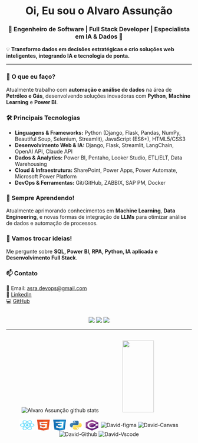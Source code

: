 
<h1 align= "center">Oi, Eu sou o Alvaro Assunção</h1>


<h3 align="center">🚀 Engenheiro de Software | Full Stack Developer | Especialista em IA & Dados 🚀</h3>

💡 **Transformo dados em decisões estratégicas e crio soluções web inteligentes, integrando IA e tecnologia de ponta.**  

---

### 🔭 **O que eu faço?**  
Atualmente trabalho com **automação e análise de dados** na área de **Petróleo e Gás**, desenvolvendo soluções inovadoras com **Python**, **Machine Learning** e **Power BI**.  

### 🛠 **Principais Tecnologias**  
- **Linguagens & Frameworks:** Python (Django, Flask, Pandas, NumPy, Beautiful Soup, Selenium, Streamlit), JavaScript (ES6+), HTML5/CSS3  
- **Desenvolvimento Web & IA:** Django, Flask, Streamlit, LangChain, OpenAI API, Claude API  
- **Dados & Analytics:** Power BI, Pentaho, Looker Studio, ETL/ELT, Data Warehousing  
- **Cloud & Infraestrutura:** SharePoint, Power Apps, Power Automate, Microsoft Power Platform  
- **DevOps & Ferramentas:** Git/GitHub, ZABBIX, SAP PM, Docker  

### 🌱 **Sempre Aprendendo!**  
Atualmente aprimorando conhecimentos em **Machine Learning**, **Data Engineering**, e novas formas de integração de **LLMs** para otimizar análise de dados e automação de processos.  

### 💬 **Vamos trocar ideias!**  
Me pergunte sobre **SQL, Power BI, RPA, Python, IA aplicada e Desenvolvimento Full Stack**.  

### 📫 **Contato**  
📧 Email: asra.devops@gmail.com  
🔗 [LinkedIn](https://www.linkedin.com/)  
💻 [GitHub](https://github.com/)  

##
 <div align= "center">
  <a href="https://instagram.com/alvaroassuncione" target="_blank"><img src="https://img.shields.io/badge/-Instagram-%23E4405F?style=for-the-badge&logo=instagram&logoColor=white" target="_blank"></a>
  <a href = "mailto:asra.devops@gmail.com"><img src="https://img.shields.io/badge/-Gmail-%23333?style=for-the-badge&logo=gmail&logoColor=white" target="_blank"></a>
  <a href="https://www.linkedin.com/in/alvaroassuncao/" target="_blank"><img src="https://img.shields.io/badge/-LinkedIn-%230077B5?style=for-the-badge&logo=linkedin&logoColor=white" target="_blank"></a> 
  </div>


----------------------------------------------------------------------------------------------------------------------------------------
##

<div align="center">  
  <img width="49%" height="195px" src="https://github-readme-stats.vercel.app/api?username=alvarorosaassuncao&show_icons=true&count_private=true&hide_border=true&title_color=00bfbf&icon_color=00bfbf&text_color=c9d1d9&bg_color=0d1117" alt="Alvaro Assunção github stats" /> 
  <img width="41%" height="195px" src="https://github-readme-stats.vercel.app/api/top-langs/?username=alvarorosaassuncao&layout=compact&hide_border=true&title_color=00bfbf&text_color=00bfbf&bg_color=0d1117"
  <div/>
 
<div align= "center" style="display: inline_block"><br>
  
  <img align="center" alt="David-React" height="30" width="40" src="https://raw.githubusercontent.com/devicons/devicon/master/icons/react/react-original.svg">
  <img align="center" alt="David-HTML" height="30" width="40" src="https://raw.githubusercontent.com/devicons/devicon/master/icons/html5/html5-original.svg">
  <img align="center" alt="David-CSS" height="30" width="40" src="https://raw.githubusercontent.com/devicons/devicon/master/icons/css3/css3-original.svg">
  <img align="center" alt="David-Python" height="30" width="40" src="https://raw.githubusercontent.com/devicons/devicon/master/icons/python/python-original.svg">
  <img align="center" alt="David-Csharp" height="30" width="40" src="https://raw.githubusercontent.com/devicons/devicon/master/icons/csharp/csharp-original.svg">
  <img align="center" alt="David-figma" height="30" width="40" src="https://cdn.jsdelivr.net/gh/devicons/devicon/icons/figma/figma-original.svg" />
  <img align="center" alt="David-Canvas" height="30" width="40" src="https://cdn.jsdelivr.net/gh/devicons/devicon/icons/canva/canva-original.svg" />
  <img align="center" alt="David-Github" height="30" width="40" src="https://cdn.jsdelivr.net/gh/devicons/devicon/icons/github/github-original.svg" />
  <img align="center" alt="David-Vscode" height="30" width="40" src="https://cdn.jsdelivr.net/gh/devicons/devicon/icons/vscode/vscode-original.svg" />
   
  </div>
  
##

 


